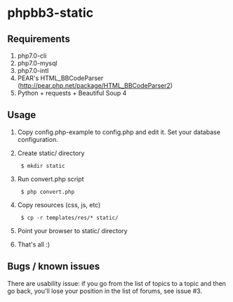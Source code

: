 # phpbb3-static

## Requirements

1. php7.0-cli
2. php7.0-mysql
3. php7.0-intl
4. PEAR's HTML\_BBCodeParser (http://pear.php.net/package/HTML_BBCodeParser2)
5. Python + requests + Beautiful Soup 4

## Usage

1. Copy config.php-example to config.php and edit it. Set your database
   configuration.

2. Create static/ directory

        $ mkdir static

3. Run convert.php script

        $ php convert.php

4. Copy resources (css, js, etc)

        $ cp -r templates/res/* static/

5. Point your browser to static/ directory

6. That's all :)

## Bugs / known issues

There are usability issue: if you go from the list of topics to a topic and then
go back, you'll lose your position in the list of forums, see issue #3.
